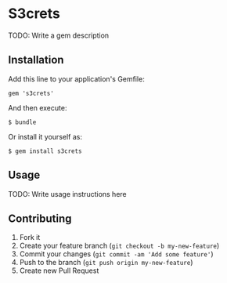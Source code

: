 # S3crets

TODO: Write a gem description

## Installation

Add this line to your application's Gemfile:

    gem 's3crets'

And then execute:

    $ bundle

Or install it yourself as:

    $ gem install s3crets

## Usage

TODO: Write usage instructions here

## Contributing

1. Fork it
2. Create your feature branch (`git checkout -b my-new-feature`)
3. Commit your changes (`git commit -am 'Add some feature'`)
4. Push to the branch (`git push origin my-new-feature`)
5. Create new Pull Request
